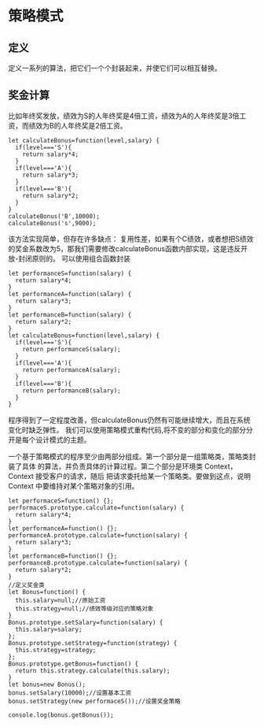 # 策略模式
## 定义
定义一系列的算法，把它们一个个封装起来，并使它们可以相互替换。

## 奖金计算
比如年终奖发放，绩效为S的人年终奖是4倍工资，绩效为A的人年终奖是3倍工资，而绩效为B的人年终奖是2倍工资。
```ecmascript 6
let calculateBonus=function(level,salary) {
  if(level==='S'){
  	return salary*4;
  }
  if(level==='A'){
  	return salary*3;
  }
  if(level==='B'){
  	return salary*2;
  }
}
calculateBonus('B',10000);
calculateBonus('s',9000);
```
该方法实现简单，但存在许多缺点：
复用性差，如果有个C绩效，或者想把S绩效的奖金系数改为5，那我们需要修改calculateBonus函数内部实现，这是违反开放-封闭原则的。
可以使用组合函数封装
```ecmascript 6
let performanceS=function(salary) {
  return salary*4;
}
let performanceA=function(salary) {
  return salary*3;
}
let performanceB=function(salary) {
  return salary*2;
}
let calculateBonus=function(level,salary) {
  if(level==='S'){
  	return performanceS(salary);
  }
  if(level==='A'){
  	return performanceA(salary);
  }
  if(level==='B'){
  	return performanceB(salary);
  }
}
```
程序得到了一定程度改善，但calculateBonus仍然有可能继续增大，而且在系统变化时缺乏弹性。
我们可以使用策略模式重构代码,将不变的部分和变化的部分分开是每个设计模式的主题。

 一个基于策略模式的程序至少由两部分组成。第一个部分是一组策略类，策略类封装了具体
     的算法，并负责具体的计算过程。第二个部分是环境类 Context，Context 接受客户的请求，随后
     把请求委托给某一个策略类。要做到这点，说明 Context 中要维持对某个策略对象的引用。   
```ecmascript 6
let performaceS=function() {};
performaceS.prototype.calculate=function(salary) {
  return salary*4;
}
let performanceA=function() {};
performanceA.prototype.calculate=function(salary) {
  return salary*3;
}
let performanceB=function() {};
performanceB.prototype.calculate=function(salary) {
  return salary*2;
}
//定义奖金类
let Bonus=function() {
  this.salary=null;//原始工资
  this.strategy=null;//绩效等级对应的策略对象
}
Bonus.prototype.setSalary=function(salary) {
  this.salary=salary;
};
Bonus.prototype.setStrategy=function(strategy) {
  this.strategy=strategy;
};
Bonus.prototype.getBonus=function() {
  return this.strategy.calculate(this.salary);
}
let bonus=new Bonus();
bonus.setSalary(10000);//设置基本工资
bonus.setStrategy(new performaceS());//设置奖金策略

console.log(bonus.getBonus());
```